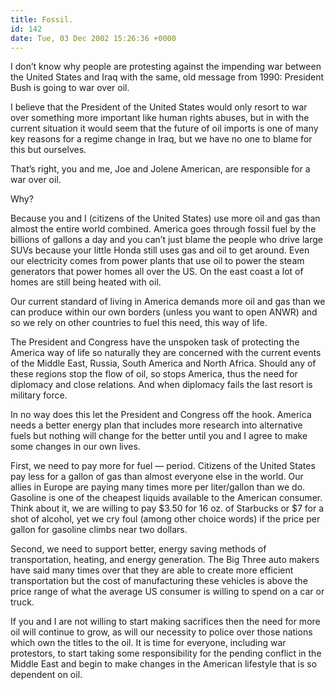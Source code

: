 ```yaml
---
title: Fossil.
id: 142
date: Tue, 03 Dec 2002 15:26:36 +0000
---
```


I don’t know why people are protesting against the impending war between the United States and Iraq with the same, old message from 1990: President Bush is going to war over oil.  

I believe that the President of the United States would only resort to war over something more important like human rights abuses, but in with the current situation it would seem that the future of oil imports is one of many key reasons for a regime change in Iraq, but we have no one to blame for this but ourselves.  

That’s right, you and me, Joe and Jolene American, are responsible for a war over oil.  

Why?  

Because you and I (citizens of the United States) use more oil and gas than almost the entire world combined. America goes through fossil fuel by the billions of gallons a day and you can’t just blame the people who drive large <span class="caps">SUV</span>s because your little Honda still uses gas and oil to get around. Even our electricity comes from power plants that use oil to power the steam generators that power homes all over the <span class="caps">US</span>. On the east coast a lot of homes are still being heated with oil.  

Our current standard of living in America demands more oil and gas than we can produce within our own borders (unless you want to open <span class="caps">ANWR</span>) and so we rely on other countries to fuel this need, this way of life.  

The President and Congress have the unspoken task of protecting the America way of life so naturally they are concerned with the current events of the Middle East, Russia, South America and North Africa. Should any of these regions stop the flow of oil, so stops America, thus the need for diplomacy and close relations. And when diplomacy fails the last resort is military force.  

In no way does this let the President and Congress off the hook. America needs a better energy plan that includes more research into alternative fuels but nothing will change for the better until you and I agree to make some changes in our own lives.  

First, we need to pay more for fuel — period. Citizens of the United States pay less for a gallon of gas than almost everyone else in the world. Our allies in Europe are paying many times more per liter/gallon than we do. Gasoline is one of the cheapest liquids available to the American consumer. Think about it, we are willing to pay $3.50 for 16 oz. of Starbucks or $7 for a shot of alcohol, yet we cry foul (among other choice words) if the price per gallon for gasoline climbs near two dollars.  

Second, we need to support better, energy saving methods of transportation, heating, and energy generation. The Big Three auto makers have said many times over that they are able to create more efficient transportation but the cost of manufacturing these vehicles is above the price range of what the average <span class="caps">US</span> consumer is willing to spend on a car or truck.  

If you and I are not willing to start making sacrifices then the need for more oil will continue to grow, as will our necessity to police over those nations which own the titles to the oil. It is time for everyone, including war protestors, to start taking some responsibility for the pending conflict in the Middle East and begin to make changes in the American lifestyle that is so dependent on oil.






